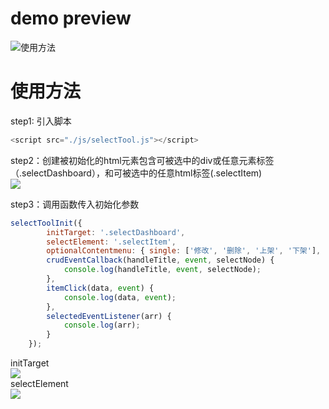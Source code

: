demo preview  
===
![](https://github.com/Chencole/select-tool/blob/master/images/preview.gif)使用方法  
  
  
使用方法  
===
  
  
step1: 引入脚本  
```javascript
<script src="./js/selectTool.js"></script>
```
step2：创建被初始化的html元素包含可被选中的div或任意元素标签（.selectDashboard），和可被选中的任意html标签(.selectItem)  
![](https://github.com/Chencole/select-tool/blob/master/images/bind.png)  
  
step3：调用函数传入初始化参数  
```javascript
selectToolInit({
        initTarget: '.selectDashboard',
        selectElement: '.selectItem',
        optionalContentmenu: { single: ['修改', '删除', '上架', '下架'], multiple: ['批量删除', '批量上架', '批量下架'] },
        crudEventCallback(handleTitle, event, selectNode) {
            console.log(handleTitle, event, selectNode);
        },
        itemClick(data, event) {
            console.log(data, event);
        },
        selectedEventListener(arr) {
            console.log(arr);
        }
    });
```
initTarget  
![](https://github.com/Chencole/select-tool/blob/master/images/initSelectBox.png)  
selectElement  
![](https://github.com/Chencole/select-tool/blob/master/images/selectItemAndIds.png)  
